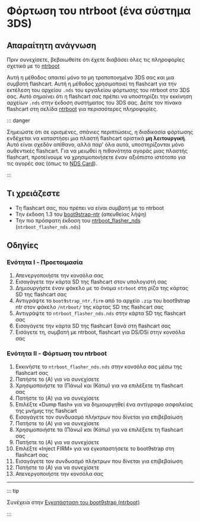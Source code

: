 # Φόρτωση του ntrboot (ένα σύστημα 3DS)

## Απαραίτητη ανάγνωση

Πριν συνεχίσετε, βεβαιωθείτε ότι έχετε διαβάσει όλες τις πληροφορίες σχετικά με το [ntrboot](ntrboot)

Αυτή η μέθοδος απαιτεί μόνο το μη τροποποιημένο 3DS σας και μια συμβατή flashcart. Αυτή η μέθοδος χρησιμοποιεί τη flashcart για την εκτέλεση του αρχείου `.nds` του εργαλείου φόρτωσης του ntrboot στο 3DS σας. Αυτό σημαίνει ότι η flashcart σας πρέπει να υποστηρίζει την εκκίνηση αρχείων `.nds` στην έκδοση συστήματος του 3DS σας. Δείτε τον πίνακα flashcart στη σελίδα [ntrboot](ntrboot) για περισσότερες πληροφορίες.

::: danger

Σημειώστε ότι σε ορισμένες, σπάνιες περιπτώσεις, η διαδικασία φόρτωσης ενδέχεται να καταστήσει μια πλαστή flashcart οριστικά **μη λειτουργική**. Αυτό είναι σχεδόν απίθανο, αλλά παρ' όλα αυτά, υποστηρίζονται μόνο αυθεντικές flashcart. Για να μειωθεί η πιθανότητα αγοράς μιας πλαστής flashcart, προτείνουμε να χρησιμοποιήσετε έναν αξιόπιστο ιστότοπο για τις αγορές σας (όπως το [NDS Card](https://www.nds-card.com/)).

:::

## Τι χρειάζεστε

- Τη flashcart σας, που πρέπει να είναι συμβατή με το ntrboot
- Την έκδοση 1.3 του [boot9strap-ntr](https://github.com/SciresM/boot9strap/releases/download/1.3/boot9strap-1.3-ntr.zip) (απευθείας λήψη)
- Την πιο πρόσφατη έκδοση του [ntrboot_flasher_nds](https://github.com/jason0597/ntrboot_flasher_nds/releases/latest) (`ntrboot_flasher_nds.nds`)

## Οδηγίες

### Ενότητα I - Προετοιμασία

1. Απενεργοποιήστε την κονσόλα σας
2. Εισαγάγετε την κάρτα SD της flashcart στον υπολογιστή σας
3. Δημιουργήστε έναν φάκελο με το όνομα `ntrboot` στη ρίζα της κάρτας SD της flashcart σας
4. Αντιγράψτε το `boot9strap_ntr.firm` από το αρχείο `.zip` του boot9strap ntr στον φάκελο `/ntrboot/` της κάρτας SD της flashcart σας
5. Αντιγράψτε το `ntrboot_flasher_nds.nds` στην κάρτα SD της flashcart σας
6. Εισαγάγετε την κάρτα SD της flashcart ξανά στη flashcart σας
7. Εισάγετε τη, συμβατή με ntrboot, flashcart για DS/DSi στην κονσόλα σας

### Ενότητα II - Φόρτωση του ntrboot

1. Εκκινήστε το `ntrboot_flasher_nds.nds` στην κονσόλα σας μέσω της flashcart σας
2. Πατήστε το (A) για να συνεχίσετε
3. Χρησιμοποιήστε τα (Πάνω) και (Κάτω) για να επιλέξετε τη flashcart σας
4. Πατήστε το (A) για να συνεχίσετε
5. Επιλέξτε «Dump flash» για να δημιουργηθεί ένα αντίγραφο ασφαλείας της μνήμης της flashcart
6. Εισαγάγετε τον συνδυασμό πλήκτρων που δίνεται για επιβεβαίωση
7. Πατήστε το (A) για να συνεχίσετε
8. Χρησιμοποιήστε τα (Πάνω) και (Κάτω) για να επιλέξετε τη flashcart σας
9. Πατήστε το (A) για να συνεχίσετε
10. Επιλέξτε «Inject FIRM» για να εγκαταστήσετε το boot9strap στη flashcart σας
11. Εισαγάγετε τον συνδυασμό πλήκτρων που δίνεται για επιβεβαίωση
12. Πατήστε το (A) για να συνεχίσετε
13. Απενεργοποιήστε την κονσόλα σας

___

::: tip

Συνέχεια στην [Εγκατάσταση του boot9strap (ntrboot)](installing-boot9strap-\(ntrboot\))

:::
